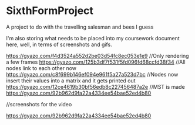 # SixthFormProject
 A project to do with the travelling salesman and bees I guess

I'm also storing what needs to be placed into my coursework document here, well, in terms of screenshots and gifs.

https://gyazo.com/f4d3524a552d2be03d54fc8ec053e1e9 //Only rendering a few frames
https://gyazo.com/125b3df7f531f5fd096fd68ccfd38f34 //All nodes link to each other now
https://gyazo.com/c8f699b146ef094e961f5a27a523d7bc //Nodes now insert their values into a matrix and it gets printed out
https://gyazo.com/12ce4619b30bf56edb8c227456487a2e //MST is made
https://gyazo.com/92b962d9fa22a4334ee54bae52ed4b80

//screenshots for the video

https://gyazo.com/92b962d9fa22a4334ee54bae52ed4b80